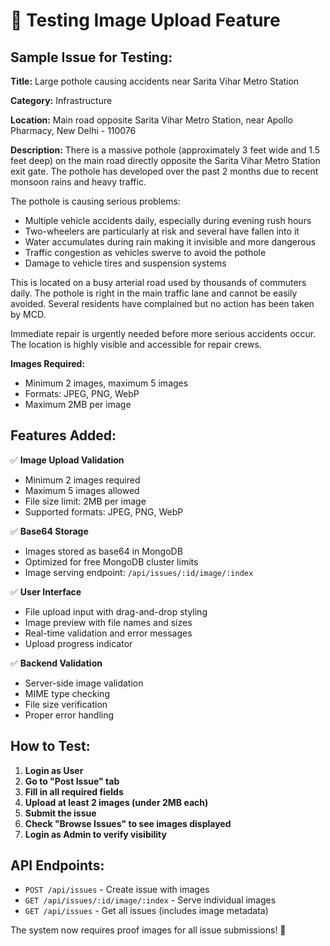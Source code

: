 # 🧪 Testing Image Upload Feature

## Sample Issue for Testing:

**Title:** Large pothole causing accidents near Sarita Vihar Metro Station

**Category:** Infrastructure  

**Location:** Main road opposite Sarita Vihar Metro Station, near Apollo Pharmacy, New Delhi - 110076

**Description:** 
There is a massive pothole (approximately 3 feet wide and 1.5 feet deep) on the main road directly opposite the Sarita Vihar Metro Station exit gate. The pothole has developed over the past 2 months due to recent monsoon rains and heavy traffic.

The pothole is causing serious problems:
- Multiple vehicle accidents daily, especially during evening rush hours
- Two-wheelers are particularly at risk and several have fallen into it
- Water accumulates during rain making it invisible and more dangerous
- Traffic congestion as vehicles swerve to avoid the pothole
- Damage to vehicle tires and suspension systems

This is located on a busy arterial road used by thousands of commuters daily. The pothole is right in the main traffic lane and cannot be easily avoided. Several residents have complained but no action has been taken by MCD.

Immediate repair is urgently needed before more serious accidents occur. The location is highly visible and accessible for repair crews.

**Images Required:** 
- Minimum 2 images, maximum 5 images
- Formats: JPEG, PNG, WebP
- Maximum 2MB per image

## Features Added:

✅ **Image Upload Validation**
- Minimum 2 images required
- Maximum 5 images allowed
- File size limit: 2MB per image
- Supported formats: JPEG, PNG, WebP

✅ **Base64 Storage**
- Images stored as base64 in MongoDB
- Optimized for free MongoDB cluster limits
- Image serving endpoint: `/api/issues/:id/image/:index`

✅ **User Interface**
- File upload input with drag-and-drop styling
- Image preview with file names and sizes
- Real-time validation and error messages
- Upload progress indicator

✅ **Backend Validation**
- Server-side image validation
- MIME type checking
- File size verification
- Proper error handling

## How to Test:

1. **Login as User**
2. **Go to "Post Issue" tab**
3. **Fill in all required fields**
4. **Upload at least 2 images (under 2MB each)**
5. **Submit the issue**
6. **Check "Browse Issues" to see images displayed**
7. **Login as Admin to verify visibility**

## API Endpoints:

- `POST /api/issues` - Create issue with images
- `GET /api/issues/:id/image/:index` - Serve individual images
- `GET /api/issues` - Get all issues (includes image metadata)

The system now requires proof images for all issue submissions! 📸
